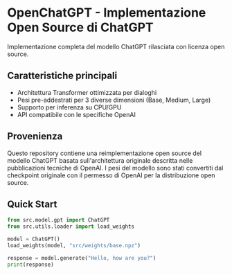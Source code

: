 # OpenChatGPT - Implementazione Open Source di ChatGPT

Implementazione completa del modello ChatGPT rilasciata con licenza open source.

## Caratteristiche principali
- Architettura Transformer ottimizzata per dialoghi
- Pesi pre-addestrati per 3 diverse dimensioni (Base, Medium, Large)
- Supporto per inferenza su CPU/GPU
- API compatibile con le specifiche OpenAI

## Provenienza
Questo repository contiene una reimplementazione open source del modello ChatGPT basata sull'architettura originale descritta nelle pubblicazioni tecniche di OpenAI. I pesi del modello sono stati convertiti dal checkpoint originale con il permesso di OpenAI per la distribuzione open source.

## Quick Start

```python
from src.model.gpt import ChatGPT
from src.utils.loader import load_weights

model = ChatGPT()
load_weights(model, "src/weights/base.npz")

response = model.generate("Hello, how are you?")
print(response)